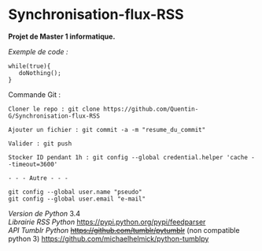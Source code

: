 Synchronisation-flux-RSS
========================

**Projet de Master 1 informatique.**

*Exemple de code :*
```
while(true){
   doNothing();
}
```

Commande Git :
```
Cloner le repo : git clone https://github.com/Quentin-G/Synchronisation-flux-RSS

Ajouter un fichier : git commit -a -m "resume_du_commit"

Valider : git push
	
Stocker ID pendant 1h : git config --global credential.helper 'cache --timeout=3600'

- - - Autre - - -
 
git config --global user.name "pseudo"
git config --global user.email "e-mail"

```
*Version de Python* 3.4  
*Librairie RSS Python* https://pypi.python.org/pypi/feedparser  
*API Tumblr Python* <s>https://github.com/tumblr/pytumblr</s> (non compatible python 3) https://github.com/michaelhelmick/python-tumblpy
